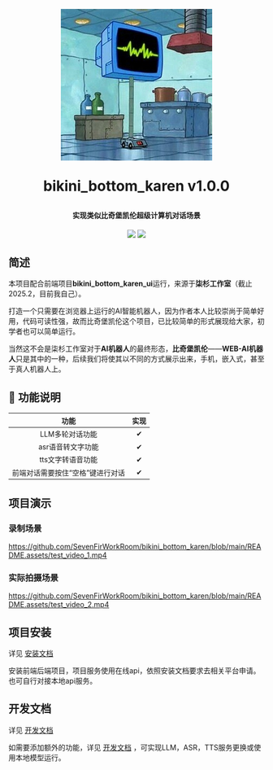 <p align="center">
	<img alt="logo" src="README.assets/th.jpg">
</p>
<h1 align="center" style="margin: 30px 0 30px; font-weight: bold;">bikini_bottom_karen v1.0.0</h1>
<h4 align="center">实现类似比奇堡凯伦超级计算机对话场景</h4>
<p align="center">
	<img src="https://img.shields.io/badge/bikini_bottom_karen-v1.0.0-da282a"></a>
	<img src="https://img.shields.io/github/license/mashape/apistatus.svg"></a>
</p>




## 简述

本项目配合前端项目**bikini_bottom_karen_ui**运行，来源于**柒杉工作室**（截止2025.2，目前我自己）。

​	打造一个只需要在浏览器上运行的AI智能机器人，因为作者本人比较崇尚于简单好用，代码可读性强，故而比奇堡凯伦这个项目，已比较简单的形式展现给大家，初学者也可以简单运行。

​	当然这不会是柒杉工作室对于**AI机器人**的最终形态，**比奇堡凯伦**——**WEB-AI机器人**只是其中的一种，后续我们将使其以不同的方式展示出来，手机，嵌入式，甚至于真人机器人上。

## 🧭 功能说明

|       功能        | 实现 |
| :---------------: | :--: |
|  LLM多轮对话功能  |  ✔   |
| asr语音转文字功能 |  ✔   |
| tts文字转语音功能 |  ✔   |
| 前端对话需要按住“空格”键进行对话 |  ✔   |

## 项目演示

### 录制场景
https://github.com/SevenFirWorkRoom/bikini_bottom_karen/blob/main/README.assets/test_video_1.mp4
### 实际拍摄场景
https://github.com/SevenFirWorkRoom/bikini_bottom_karen/blob/main/README.assets/test_video_2.mp4

## 项目安装

详见 [安装文档](doc/deploy.md) 

安装前端后端项目，项目服务使用在线api，依照安装文档要求去相关平台申请。也可自行对接本地api服务。

## 开发文档

详见 [开发文档](doc/doc.md) 

如需要添加额外的功能，详见 [开发文档](doc/doc.md) ，可实现LLM，ASR，TTS服务更换或使用本地模型运行。
